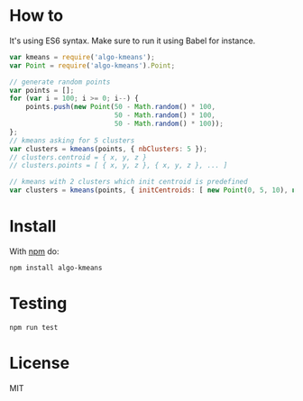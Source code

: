 # How to

It's using ES6 syntax. Make sure to run it using Babel for instance.

```javascript
var kmeans = require('algo-kmeans');
var Point = require('algo-kmeans').Point;

// generate random points
var points = [];
for (var i = 100; i >= 0; i--) {
	points.push(new Point(50 - Math.random() * 100,
                          50 - Math.random() * 100,
                          50 - Math.random() * 100));
};
// kmeans asking for 5 clusters
var clusters = kmeans(points, { nbClusters: 5 });
// clusters.centroid = { x, y, z }
// clusters.points = [ { x, y, z }, { x, y, z }, ... ]

// kmeans with 2 clusters which init centroid is predefined
var clusters = kmeans(points, { initCentroids: [ new Point(0, 5, 10), new Point(10, -12, 0)] });
```

# Install

With [npm](https://npmjs.org) do:

```
npm install algo-kmeans
```

# Testing

```
npm run test
```

# License

MIT
